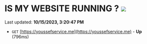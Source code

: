 # IS MY WEBSITE RUNNING ? [![](https://img.shields.io/static/v1?label=Sponsor&message=%E2%9D%A4&logo=GitHub&color=%23fe8e86)](https://github.com/sponsors/<username>)

Last updated: **10/15/2023, 3:20:47 PM**

- `GET` [https://youssefservice.me](https://youssefservice.me) - **Up** (796ms)
